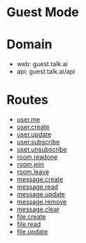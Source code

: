 Guest Mode
===

# Domain
- web: guest.talk.ai
- api: guest.talk.ai/api

# Routes
* [user.me](/doc/restful/guest/user.me.html)
* [user.create](/doc/restful/guest/user.create.html)
* [user.update](/doc/restful/guest/user.update.html)
* [user.subscribe](/doc/restful/user.unsubscribe.html)
* [user.unsubscribe](/doc/restful/user.unsubscribe.html)
* [room.readone](/doc/restful/guest/room.readone.md)
* [room.join](/doc/restful/guest/room.join.md)
* [room.leave](/doc/restful/guest/room.leave.md)
* [message.create](/doc/restful/message.create.html)
* [message.read](/doc/restful/guest/message.read.html)
* [message.update](/doc/restful/message.update.html)
* [message.remove](/doc/restful/message.remove.html)
* [message.clear](/doc/restful/message.clear.html)
* [file.create](/doc/restful/file.create.html)
* [file.read](/doc/restful/file.read.html)
* [file.update](/doc/restful/file.update.html)
